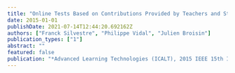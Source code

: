 ```yaml
---
title: "Online Tests Based on Contributions Provided by Teachers and Students during Face to Face Lectures"
date: 2015-01-01
publishDate: 2021-07-14T12:44:20.692162Z
authors: ["Franck Silvestre", "Philippe Vidal", "Julien Broisin"]
publication_types: ["1"]
abstract: ""
featured: false
publication: "*Advanced Learning Technologies (ICALT), 2015 IEEE 15th International Conference on*"
---
```


